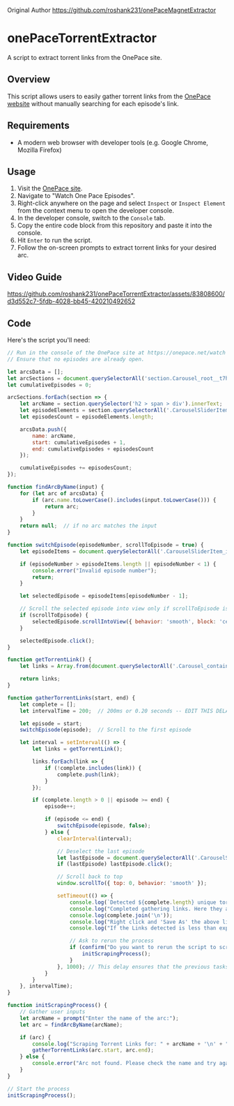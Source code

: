 Original Author https://github.com/roshank231/onePaceMagnetExtractor

# onePaceTorrentExtractor

A script to extract torrent links from the OnePace site.

## Overview

This script allows users to easily gather torrent links from the [OnePace website](https://onepace.net/watch) without manually searching for each episode's link.

## Requirements

- A modern web browser with developer tools (e.g. Google Chrome, Mozilla Firefox)

## Usage

1. Visit the [OnePace site](https://onepace.net/watch).
2. Navigate to "Watch One Pace Episodes".
3. Right-click anywhere on the page and select `Inspect` or `Inspect Element` from the context menu to open the developer console.
4. In the developer console, switch to the `Console` tab.
5. Copy the entire code block from this repository and paste it into the console.
6. Hit `Enter` to run the script.
7. Follow the on-screen prompts to extract torrent links for your desired arc.

## Video Guide
https://github.com/roshank231/onePaceTorrentExtractor/assets/83808600/d3d552c7-5fdb-4028-bb45-420210492652

## Code

Here's the script you'll need:

```javascript
// Run in the console of the OnePace site at https://onepace.net/watch
// Ensure that no episodes are already open.

let arcsData = [];
let arcSections = document.querySelectorAll('section.Carousel_root__t7h0u');
let cumulativeEpisodes = 0;

arcSections.forEach(section => {
    let arcName = section.querySelector('h2 > span > div').innerText;
    let episodeElements = section.querySelectorAll('.CarouselSliderItem_item__fbsws');
    let episodesCount = episodeElements.length;

    arcsData.push({
        name: arcName,
        start: cumulativeEpisodes + 1,
        end: cumulativeEpisodes + episodesCount
    });

    cumulativeEpisodes += episodesCount;
});

function findArcByName(input) {
    for (let arc of arcsData) {
        if (arc.name.toLowerCase().includes(input.toLowerCase())) {
            return arc;
        }
    }
    return null;  // if no arc matches the input
}

function switchEpisode(episodeNumber, scrollToEpisode = true) {
    let episodeItems = document.querySelectorAll('.CarouselSliderItem_item__fbsws');

    if (episodeNumber > episodeItems.length || episodeNumber < 1) {
        console.error("Invalid episode number");
        return;
    }

    let selectedEpisode = episodeItems[episodeNumber - 1];

    // Scroll the selected episode into view only if scrollToEpisode is true
    if (scrollToEpisode) {
        selectedEpisode.scrollIntoView({ behavior: 'smooth', block: 'center' });
    }

    selectedEpisode.click();
}

function getTorrentLink() {
    let links = Array.from(document.querySelectorAll('.Carousel_container__bEyKv > .Carousel_expander__FQ9Fs > .rmd-collapse > .Carousel_infoContainer__XQMVP > .Carousel_buttons__GB2gF [href^="https://api.onepace.net/download/torrent.php"]')).map(a => a.href);

    return links;
}

function gatherTorrentLinks(start, end) {
    let complete = [];
    let intervalTime = 200;  // 200ms or 0.20 seconds -- EDIT THIS DELAY TO BE HIGHER IS HAVING ISSUES!!!

    let episode = start;
    switchEpisode(episode);  // Scroll to the first episode

    let interval = setInterval(() => {
        let links = getTorrentLink();

        links.forEach(link => {
            if (!complete.includes(link)) {
                complete.push(link);
            }
        });

        if (complete.length > 0 || episode >= end) {
            episode++;

            if (episode <= end) {
                switchEpisode(episode, false);
            } else {
                clearInterval(interval);

                // Deselect the last episode
                let lastEpisode = document.querySelectorAll('.CarouselSliderItem_item__fbsws')[episode - 2];
                if (lastEpisode) lastEpisode.click();

                // Scroll back to top
                window.scrollTo({ top: 0, behavior: 'smooth' });

                setTimeout(() => {
                    console.log(`Detected ${complete.length} unique torrent links.`);
                    console.log("Completed gathering links. Here they are:");
                    console.log(complete.join('\n'));
                    console.log("Right click and 'Save As' the above links in the console to save as a TXT or LOG file to easily paste elsewhere!");
                    console.log("If the Links detected is less than expected, some/all episodes may already be batched into one link.");

                    // Ask to rerun the process
                    if (confirm("Do you want to rerun the script to scrape another arc?")) {
                        initScrapingProcess();
                    }
                }, 1000); // This delay ensures that the previous tasks complete before showing the prompt.
            }
        }
    }, intervalTime);
}

function initScrapingProcess() {
    // Gather user inputs
    let arcName = prompt("Enter the name of the arc:");
    let arc = findArcByName(arcName);

    if (arc) {
        console.log("Scraping Torrent Links for: " + arcName + '\n' + "...");
        gatherTorrentLinks(arc.start, arc.end);
    } else {
        console.error("Arc not found. Please check the name and try again.");
    }
}

// Start the process
initScrapingProcess();
